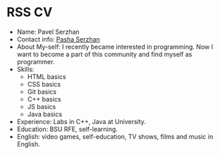# RSS CV 

* Name: Pavel Serzhan
* Contact info: [Pasha Serzhan](https://t.me/superloveyou)
* About My-self: I recently became interested in programming. Now I want to become a part of this community and find myself as programmer.
* Skills:
    * HTML basics
    * CSS basics
    * Git basics
    * C++ basics
    * JS basics
    * Java basics
* Experience: Labs in C++, Java at University.
* Education: BSU RFE, self-learning.
* English: video games, self-education, TV shows, films and music in English.
